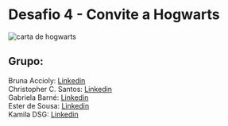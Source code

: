# Desafio 4 - Convite a Hogwarts
<p><img src="/src/img/carta.png" alt="carta de hogwarts" /></p>

## Grupo:
Bruna Accioly: [Linkedin](https://www.linkedin.com/in/bruna-cristina-silva-/)<br>
Christopher C. Santos: [Linkedin](https://www.linkedin.com/in/chriscsantosqa/)<br>
Gabriela Barné: [Linkedin](https://www.linkedin.com/in/gabrielabarne/)<br>
Ester de Sousa: [Linkedin](https://www.linkedin.com/in/ester-de-sousa-666265248/)<br>
Kamila DSG: [Linkedin](https://www.linkedin.com/in/kamiladsg/)<br>